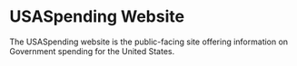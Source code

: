 # USASpending Website

The USASpending website is the public-facing site offering information on Government spending for the United States.
